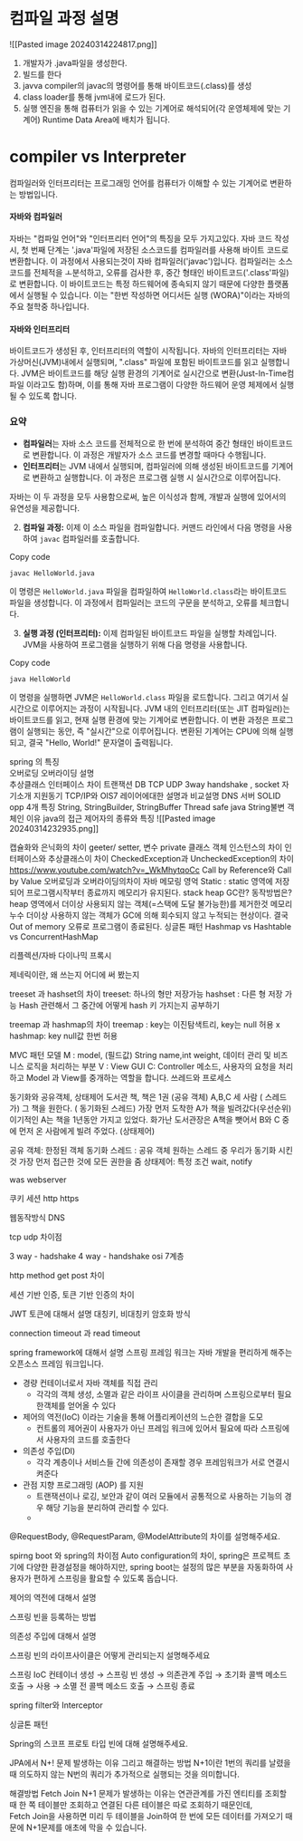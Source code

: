 # 컴파일 과정 설명
![[Pasted image 20240314224817.png]]
1. 개발자가 .java파일을 생성한다.
2. 빌드를 한다
3. javva compiler의 javac의 명령어를 통해 바이트코드(.class)를 생성
4. class loader를 통해 jvm내에 로드가 된다.
5. 실행 엔진을 통해 컴퓨터가 읽을 수 있는 기계어로 해석되어(각 운영체제에 맞는 기계어) Runtime Data Area에 배치가 됩니다.
# compiler vs Interpreter
컴파일러와 인터프리터는 프로그래밍 언어를 컴퓨터가 이해할 수 있는 기계어로 변환하는 방법입니다.

#### 자바와 컴파일러
자바는 "컴파일 언어"와 "인터프리터 언어"의 특징을 모두 가지고있다.
자바 코드 작성 시, 첫  번째 단계는 '.java'파일에 저장된 소스코드를 컴파일러를 사용해 바이트 코드로 변환합니다. 이 과정에서 사용되는것이 자바 컴파일러('javac')입니다. 컴파일러는 소스 코드를 전체적을 ㅗ분석하고, 오류를 검사한 후, 중간 형태인 바이트코드('.class'파일)로 변환합니다. 이 바이트코드는 특정 하드웨어에 종속되지 않기 때문에 다양한 플랫폼에서 실행될 수 있습니다. 이는 "한번 작성하면 어디서든 실행 (WORA)"이라는 자바의 주요 철학중 하나입니다.

#### 자바와 인터프리터
바이트코드가 생성된 후, 인터프리터의 역할이 시작됩니다. 자바의 인터프리터는 자바 가상머신(JVM)내에서 실행되며, ".class" 파일에 포함된 바이트코드를 읽고 실행합니다. JVM은 바이트코드를 해당 실행 환경의 기계어로 실시간으로 변환(Just-In-Time컴파일 이라고도 함)하며, 이를 통해 자바 프로그램이 다양한 하드웨어 운영 체제에서 실행 될 수 있도록 합니다.

### 요약

- **컴파일러**는 자바 소스 코드를 전체적으로 한 번에 분석하여 중간 형태인 바이트코드로 변환합니다. 이 과정은 개발자가 소스 코드를 변경할 때마다 수행됩니다.
- **인터프리터**는 JVM 내에서 실행되며, 컴파일러에 의해 생성된 바이트코드를 기계어로 변환하고 실행합니다. 이 과정은 프로그램 실행 시 실시간으로 이루어집니다.

자바는 이 두 과정을 모두 사용함으로써, 높은 이식성과 함께, 개발과 실행에 있어서의 유연성을 제공합니다.

2. **컴파일 과정:** 이제 이 소스 파일을 컴파일합니다. 커맨드 라인에서 다음 명령을 사용하여 `javac` 컴파일러를 호출합니다.

Copy code

`javac HelloWorld.java`

이 명령은 `HelloWorld.java` 파일을 컴파일하여 `HelloWorld.class`라는 바이트코드 파일을 생성합니다. 이 과정에서 컴파일러는 코드의 구문을 분석하고, 오류를 체크합니다.

3. **실행 과정 (인터프리터):** 이제 컴파일된 바이트코드 파일을 실행할 차례입니다. JVM을 사용하여 프로그램을 실행하기 위해 다음 명령을 사용합니다.

Copy code

`java HelloWorld`

이 명령을 실행하면 JVM은 `HelloWorld.class` 파일을 로드합니다. 그리고 여기서 실시간으로 이루어지는 과정이 시작됩니다. JVM 내의 인터프리터(또는 JIT 컴파일러)는 바이트코드를 읽고, 현재 실행 환경에 맞는 기계어로 변환합니다. 이 변환 과정은 프로그램이 실행되는 동안, 즉 "실시간"으로 이루어집니다. 변환된 기계어는 CPU에 의해 실행되고, 결국 "Hello, World!" 문자열이 출력됩니다.

spring 의 특징  
오버로딩 오버라이딩 설명  
추상클래스 인터페이스 차이
트랜잭션
DB
TCP UDP 
3way handshake , socket
자기소개 
지원동기
TCP/IP와 OIS7 레이어에대한 설명과 비교설명
DNS 서버
SOLID
opp 4개 특징
String, StringBuilder, StringBuffer
	Thread safe
	java String불변 객체인 이유
java의 접근 제어자의 종류와 특징
![[Pasted image 20240314232935.png]]

캡슐화와 은닉화의 차이
geeter/ setter, 변수 private
클래스 객체 인스턴스의 차이
인터페이스와 추상클래스이 차이
CheckedException과 UncheckedException의 차이
https://www.youtube.com/watch?v=_WkMhytqoCc
Call by Reference와 Call by Value
오버로딩과 오버라이딩의차이
자바 메모링 영억
	Static : static 영역에 저장되어 프로그램시작부터 종료까지 메모리가 유지된다.
	stack
	heap
GC란? 동작방법은?
	heap 영역에서 더이상 사용되지 않는 객체(=스택에 도달 불가능한)를 제거한것
메모리 누수
	더이상 사용하지 않는 객체가 GC에 의해 회수되지 않고 누적되는 현상이다. 결국 Out of memory 오류로 프로그램이 종료된다.
싱글톤 패턴
Hashmap vs Hashtable vs ConcurrentHashMap

리플렉션/자바 다이나믹 프록시

제네릭이란, 왜 쓰는지 어디에 써 봤는지

treeset 과 hashset의 차이
treeset: 하나의 형만 저장가능
hashset : 다른 형 저장 가능
Hash 관련해서 그 중간에 어떻게 hash 키 가지는지 공부하기

treemap 과 hashmap의 차이
treemap : key는 이진탐색트리, key는 null 허용 x
hashmap: key null값 한번 허용

MVC 패턴 모델
M : model, (필드값) String name,int weight, 데이터 관리 및 비즈니스 로직을 처리하는 부분
V : View GUI 
C: Controller 메소드, 사용자의 요청을 처리하고 Model 과 View를 중개하는 역할을 합니다.
쓰레드와 프로세스

동기화와 공유객체, 상태제어
도서관 책, 책은 1권 (공유 객체)
A,B,C 세 사람 ( 스레드가) 그 책을 원한다. ( 동기화된 스레드)
가장 먼저 도착한 A가 책을 빌려갔다(우선순위)
이기적인 A는 책을 1년동안 가지고 있었다.
화가난 도서관장은 A책을 뺏어서 B와 C 중에 먼저 온 사람에게 빌려 주었다. (상태제어)

공유 객체: 한정된 객체
동기화 스레드 : 공유 객체 원하는 스레드 중 우리가 동기화 시킨것 가장 먼저 접근한 것에 모든 권한을 줌
상태제어: 특정 조건 wait, notify

was webserver

쿠키 세션
http https

웹동작방식 DNS

tcp udp 차이점

3 way - hadshake
4 way - handshake
osi 7계층

http method
get post 차이

세션 기반 인증, 토큰 기반 인증의 차이 

JWT 토큰에 대해서  설명
대칭키, 비대칭키 암호화 방식

connection timeout 과 read timeout

spring framework에 대해서 설명
	스프링 프레임 워크는 자바 개발을 편리하게 해주는 오픈소스 프레임 워크입니다.
- 경량 컨테이너로서 자바 객체를 직접 관리
	- 각각의 객체  생성, 소멸과 같은 라이프 사이클을 관리하며 스프링으로부터 필요한객체를 얻어올 수 있다
- 제어의 역전(IoC) 이라는 기술을 통해 어플리케이션의 느슨한 결합을 도모
	- 컨트롤의 제어권이 사용자가 아닌 프레임 워크에 있어서 필요에 따라 스프링에서 사용자의 코드를 호출한다
- 의존성 주입(DI)
	- 각각 계층이나 서비스들 간에 의존성이 존재할 경우 프레임워크가 서로 연결시켜준다
- 관점 지향 프로그래밍 (AOP) 를 지원
	- 트랜잭션이나 로깅, 보안과 같이 여러 모듈에서 공통적으로 사용하는 기능의 경우 해당 기능을 분리하여 관리할 수 있다.
	- 
@RequestBody, @RequestParam, @ModelAttribute의 차이를 설명해주세요.


spirng boot 와 spring의 차이점
Auto configuration의 차이, spring은 프로젝트 초기에 다양한 환경설정을 해야하지만, spring boot는 설정의 많은 부분을 자동화하여 사용자가 편하게 스프링을 활요할 수 있도록 돕습니다.

제어의 역전에 대해서 설명

스프링 빈을 등록하는 방법

의존성 주입에 대해서 설명

스프링 빈의 라이프사이클은 어떻게 관리되는지 설명해주세요
	
스프링 IoC 컨테이너 생성 → 스프링 빈 생성 → 의존관계 주입 → 초기화 콜백 메소드 호출 → 사용 → 소멸 전 콜백 메소드 호출 → 스프링 종료

spring filter와 Interceptor

싱글톤 패턴

 Spring의 스코프 프로토 타입 빈에 대해 설명해주세요.

JPA에서 N+! 문제 발생하는 이유 그리고 해결하는 방법
N+1이란 1번의 쿼리를 날렸을 때 의도하지 않는 N번의 쿼리가 추가적으로 실행되는 것을 의미합니다.

해결방법 Fetch Join
N+1 문제가 발생하는 이유는 연관관계를 가진 엔티티를 조회할 때 한 쪽 테이블만 조회하고 연결된 다른 테이블은 따로 조회하기 때문인데,  
Fetch Join을 사용하면 미리 두 테이블을 Join하여 한 번에 모든 데이터를 가져오기 때문에 N+1문제를 애초에 막을 수 있습니다.